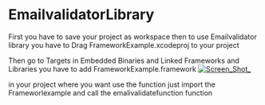 # EmailvalidatorLibrary
First you have to save your project as workspace 
then to use Emailvalidator library you have to 
Drag FrameworkExample.xcodeproj to your project 


Then go to Targets in  Embedded Binaries  and Linked Frameworks and Libraries 
 you have to add FrameworkExample.framework
 [![Screen_Shot_](https://s1.postimg.org/3lg0lgwzkv/Screen_Shot_2017-10-24_at_4.37.42_PM.png)](https://postimg.org/image/1x6noa6pej/)
 
 in your project where you want use the function just import the Frameworlexample  and call the emalivalidatefunction function 
  
